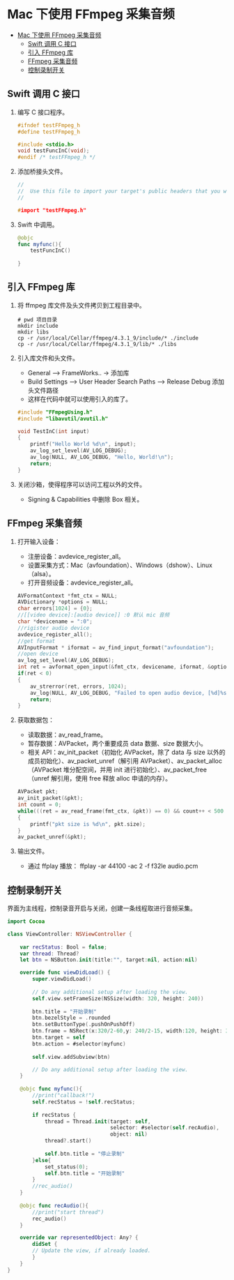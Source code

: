 # Mac 下使用 FFmpeg 采集音频

- [Mac 下使用 FFmpeg 采集音频](#mac-下使用-ffmpeg-采集音频)
  - [Swift 调用 C 接口](#swift-调用-c-接口)
  - [引入 FFmpeg 库](#引入-ffmpeg-库)
  - [FFmpeg 采集音频](#ffmpeg-采集音频)
  - [控制录制开关](#控制录制开关)

## Swift 调用 C 接口

1. 编写 C 接口程序。

    ```cpp
    #ifndef testFFmpeg_h
    #define testFFmpeg_h

    #include <stdio.h>
    void testFuncInC(void);
    #endif /* testFFmpeg_h */
    ```

2. 添加桥接头文件。

    ```cpp
    //
    //  Use this file to import your target's public headers that you would like to expose to Swift.
    //

    #import "testFFmpeg.h"
    ```

3. Swift 中调用。

    ```swift
    @objc
    func myfunc(){
        testFuncInC()
        
    }
    ```

## 引入 FFmpeg 库

1. 将 ffmpeg 库文件及头文件拷贝到工程目录中。

    ```shell
    # pwd 项目目录
    mkdir include
    mkdir libs
    cp -r /usr/local/Cellar/ffmpeg/4.3.1_9/include/* ./include
    cp -r /usr/local/Cellar/ffmpeg/4.3.1_9/lib/* ./libs
    ```

2. 引入库文件和头文件。
    - General --> FrameWorks..  ->  添加库
    - Build Settings  -->  User Header Search Paths  -->  Release Debug 添加头文件路径
    - 这样在代码中就可以使用引入的库了。

    ```c
    #include "FFmpegUsing.h"
    #include "libavutil/avutil.h"

    void TestInC(int input)
    {
        printf("Hello World %d\n", input);
        av_log_set_level(AV_LOG_DEBUG);
        av_log(NULL, AV_LOG_DEBUG, "Hello, World!\n");
        return;
    }
    ```

3. 关闭沙箱，使得程序可以访问工程以外的文件。
    - Signing & Capabilities 中删除 Box 相关。

## FFmpeg 采集音频

1. 打开输入设备：
   - 注册设备：avdevice_register_all。
   - 设置采集方式：Mac（avfoundation）、Windows（dshow）、Linux（alsa）。
   - 打开音频设备：avdevice_register_all。

    ```c
    AVFormatContext *fmt_ctx = NULL;
    AVDictionary *options = NULL;
    char errors[1024] = {0};
    //[[video device]:[audio device]] :0 默认 mic 音频
    char *devicename = ":0";
    //rigister audio device
    avdevice_register_all();
    //get format
    AVInputFormat * iformat = av_find_input_format("avfoundation");
    //open device
    av_log_set_level(AV_LOG_DEBUG);
    int ret = avformat_open_input(&fmt_ctx, devicename, iformat, &options);
    if(ret < 0)
    {
        av_strerror(ret, errors, 1024);
        av_log(NULL, AV_LOG_DEBUG, "Failed to open audio device, [%d]%s\n", ret, errors);
        return;
    }
    ```

2. 获取数据包：
   - 读取数据：av_read_frame。
   - 暂存数据：AVPacket，两个重要成员 data 数据、size 数据大小。
   - 相关 API：av_init_packet（初始化 AVPacket，除了 data 与 size 以外的成员初始化）、av_packet_unref（解引用 AVPacket）、av_packet_alloc（AVPacket 堆分配空间，并用 init 进行初始化）、av_packet_free（unref 解引用，使用 free 释放 alloc 申请的内存）。

    ```c
    AVPacket pkt;
    av_init_packet(&pkt);
    int count = 0;
    while(((ret = av_read_frame(fmt_ctx, &pkt)) == 0) && count++ < 500 )
    {
        printf("pkt size is %d\n", pkt.size);
    }
    av_packet_unref(&pkt);
    ```

3. 输出文件。
    - 通过 ffplay 播放： ffplay -ar 44100 -ac 2 -f f32le audio.pcm

## 控制录制开关

界面为主线程，控制录音开启与关闭，创建一条线程取进行音频采集。

```swift
import Cocoa

class ViewController: NSViewController {
    
    var recStatus: Bool = false;
    var thread: Thread?
    let btn = NSButton.init(title:"", target:nil, action:nil)

    override func viewDidLoad() {
        super.viewDidLoad()
        
        // Do any additional setup after loading the view.
        self.view.setFrameSize(NSSize(width: 320, height: 240))
        
        btn.title = "开始录制"
        btn.bezelStyle = .rounded
        btn.setButtonType(.pushOnPushOff)
        btn.frame = NSRect(x:320/2-60,y: 240/2-15, width:120, height: 30)
        btn.target = self
        btn.action = #selector(myfunc)
        
        self.view.addSubview(btn)

        // Do any additional setup after loading the view.
    }
    
    @objc func myfunc(){
        //print("callback!")
        self.recStatus = !self.recStatus;
        
        if recStatus {
            thread = Thread.init(target: self,
                                 selector: #selector(self.recAudio),
                                 object: nil)
            thread?.start()
            
            self.btn.title = "停止录制"
        }else{
            set_status(0);
            self.btn.title = "开始录制"
        }
        //rec_audio()
    }
    
    @objc func recAudio(){
        //print("start thread")
        rec_audio()
    }

    override var representedObject: Any? {
        didSet {
        // Update the view, if already loaded.
        }
    }
}
```